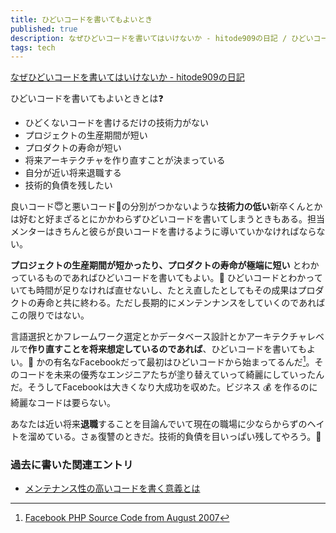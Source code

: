 ```yaml
---
title: ひどいコードを書いてもよいとき
published: true
description: なぜひどいコードを書いてはいけないか - hitode909の日記 / ひどいコードを書いてもよいときとは？　ひどくないコードを書けるだけの技術力がない プロジェクトの生産期間が短い プロダクトの寿命が短い 将来アーキテクチャを作り直すことが決まっている 自分が近い将来退職する 技術的負債を残したい
tags: tech
---
```


[なぜひどいコードを書いてはいけないか - hitode909の日記](http://hitode909.hatenablog.com/entry/2016/02/08/140232)

ひどいコードを書いてもよいときとは:question:

- ひどくないコードを書けるだけの技術力がない
- プロジェクトの生産期間が短い
- プロダクトの寿命が短い
- 将来アーキテクチャを作り直すことが決まっている
- 自分が近い将来退職する
- 技術的負債を残したい

良いコード:innocent:と悪いコード:imp:の分別がつかないような**技術力の低い**新卒くんとかは好むと好まざるとにかかわらずひどいコードを書いてしまうときもある。担当メンターはきちんと彼らが良いコードを書けるように導いていかなければならない。

**プロジェクトの生産期間が短かったり、プロダクトの寿命が極端に短い** とわかっているものであればひどいコードを書いてもよい。:imp: ひどいコードとわかっていても時間が足りなければ直せないし、たとえ直したとしてもその成果はプロダクトの寿命と共に終わる。ただし長期的にメンテンナンスをしていくのであればこの限りではない。

言語選択とかフレームワーク選定とかデータベース設計とかアーキテクチャレベルで**作り直すことを将来想定しているのであれば**、ひどいコードを書いてもよい。:imp: かの有名なFacebookだって最初はひどいコードから始まってるんだ[^1]。そのコードを未来の優秀なエンジニアたちが塗り替えていって綺麗にしていったんだ。そうしてFacebookは大きくなり大成功を収めた。ビジネス :moneybag: を作るのに綺麗なコードは要らない。

あなたは近い将来**退職**することを目論んでいて現在の職場に少ならからずのヘイトを溜めている。さぁ復讐のときだ。技術的負債を目いっぱい残してやろう。:imp:

### 過去に書いた関連エントリ
* [メンテナンス性の高いコードを書く意義とは](/mentenability/)

[^1]: [Facebook PHP Source Code from August 2007](https://gist.github.com/nikcub/3833406)
